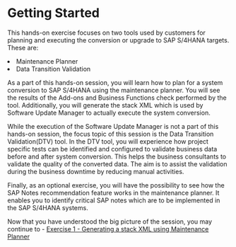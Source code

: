 # Getting Started

This hands-on exercise focuses on two tools used by customers for planning and executing the conversion or upgrade to SAP S/4HANA targets. These are:

<li> Maintenance Planner
<li> Data Transition Validation

As a part of this hands-on session, you will learn how to plan for a system conversion to SAP S/4HANA using the maintenance planner. You will see the results of the Add-ons and Business Functions check performed by the tool. Additionally, you will generate the stack XML which is used by Software Update Manager to actually execute the system conversion.

While the execution of the Software Update Manager is not a part of this hands-on session, the focus topic of this session is the Data Transition Validation(DTV) tool. In the DTV tool, you will experience how project specific tests can be identified and configured to validate business data before and after system conversion. This helps the business consultants to validate the quality of the converted data. The aim is to assist the validation during the business downtime by reducing manual activities.

Finally, as an optional exercise, you will have the possibility to see how the SAP Notes recommendation feature works in the maintenance planner. It enables you to identify critical SAP notes which are to be implemented in the SAP S/4HANA systems.

Now that you have understood the big picture of the session, you may continue to - [Exercise 1 - Generating a stack XML using Maintenance Planner](../ex1/README.md)
